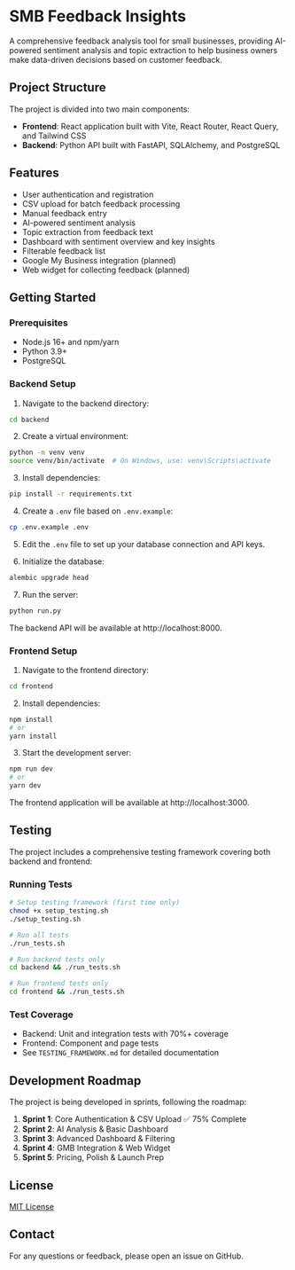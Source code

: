 # SMB Feedback Insights

A comprehensive feedback analysis tool for small businesses, providing AI-powered sentiment analysis and topic extraction to help business owners make data-driven decisions based on customer feedback.

## Project Structure

The project is divided into two main components:

- **Frontend**: React application built with Vite, React Router, React Query, and Tailwind CSS
- **Backend**: Python API built with FastAPI, SQLAlchemy, and PostgreSQL

## Features

- User authentication and registration
- CSV upload for batch feedback processing
- Manual feedback entry
- AI-powered sentiment analysis
- Topic extraction from feedback text
- Dashboard with sentiment overview and key insights
- Filterable feedback list
- Google My Business integration (planned)
- Web widget for collecting feedback (planned)

## Getting Started

### Prerequisites

- Node.js 16+ and npm/yarn
- Python 3.9+
- PostgreSQL

### Backend Setup

1. Navigate to the backend directory:

```bash
cd backend
```

2. Create a virtual environment:

```bash
python -m venv venv
source venv/bin/activate  # On Windows, use: venv\Scripts\activate
```

3. Install dependencies:

```bash
pip install -r requirements.txt
```

4. Create a `.env` file based on `.env.example`:

```bash
cp .env.example .env
```

5. Edit the `.env` file to set up your database connection and API keys.

6. Initialize the database:

```bash
alembic upgrade head
```

7. Run the server:

```bash
python run.py
```

The backend API will be available at http://localhost:8000.

### Frontend Setup

1. Navigate to the frontend directory:

```bash
cd frontend
```

2. Install dependencies:

```bash
npm install
# or
yarn install
```

3. Start the development server:

```bash
npm run dev
# or
yarn dev
```

The frontend application will be available at http://localhost:3000.

## Testing

The project includes a comprehensive testing framework covering both backend and frontend:

### Running Tests

```bash
# Setup testing framework (first time only)
chmod +x setup_testing.sh
./setup_testing.sh

# Run all tests
./run_tests.sh

# Run backend tests only
cd backend && ./run_tests.sh

# Run frontend tests only
cd frontend && ./run_tests.sh
```

### Test Coverage
- Backend: Unit and integration tests with 70%+ coverage
- Frontend: Component and page tests
- See `TESTING_FRAMEWORK.md` for detailed documentation

## Development Roadmap

The project is being developed in sprints, following the roadmap:

1. **Sprint 1**: Core Authentication & CSV Upload ✅ 75% Complete
2. **Sprint 2**: AI Analysis & Basic Dashboard
3. **Sprint 3**: Advanced Dashboard & Filtering
4. **Sprint 4**: GMB Integration & Web Widget
5. **Sprint 5**: Pricing, Polish & Launch Prep

## License

[MIT License](LICENSE)

## Contact

For any questions or feedback, please open an issue on GitHub.